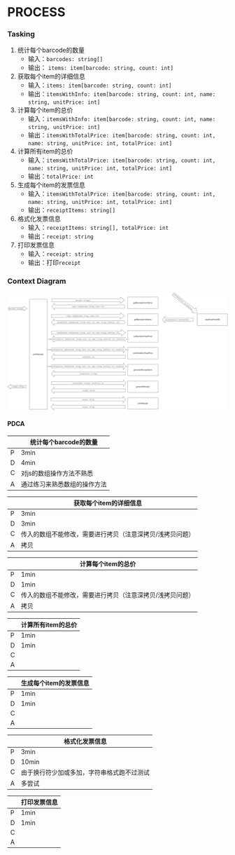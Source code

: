 # PROCESS

### Tasking

1. 统计每个barcode的数量
   * 输入：`barcodes: string[]`
   * 输出： `items: item[barcode: string, count: int]`
2. 获取每个item的详细信息
   * 输入：`items: item[barcode: string, count: int]`
   * 输出：`itemsWithInfo: item[barcode: string, count: int, name: string, unitPrice: int]`
3. 计算每个item的总价
   * 输入：`itemsWithInfo: item[barcode: string, count: int, name: string, unitPrice: int]`
   * 输出：`itemsWithTotalPrice: item[barcode: string, count: int, name: string, unitPrice: int, totalPrice: int]`
4. 计算所有item的总价
   * 输入：`itemsWithTotalPrice: item[barcode: string, count: int, name: string, unitPrice: int, totalPrice: int]`
   * 输出：`totalPrice: int`
5. 生成每个item的发票信息
   * 输入：`itemsWithTotalPrice: item[barcode: string, count: int, name: string, unitPrice: int, totalPrice: int]`
   * 输出：`receiptItems: string[]`
6. 格式化发票信息
   * 输入：`receiptItems: string[], totalPrice: int`
   * 输出：`receipt: string`
7. 打印发票信息
   * 输入：`receipt: string`
   * 输出：打印`receipt`

### Context Diagram

!['context diagram'](./context.drawio.png)

#### PDCA

| | 统计每个barcode的数量 |
|  ----  | ----  |
|  P  |  3min |
|  D  |  4min |
|  C  |  对js的数组操作方法不熟悉 |
|  A  |  通过练习来熟悉数组的操作方法 |

| | 获取每个item的详细信息 |
|  ----  | ----  |
|  P  |  3min |
|  D  |  3min |
|  C  |  传入的数组不能修改，需要进行拷贝（注意深拷贝/浅拷贝问题） |
|  A  |  拷贝 |

| | 计算每个item的总价 |
|  ----  | ----  |
|  P  |  1min |
|  D  |  1min |
|  C  |  传入的数组不能修改，需要进行拷贝（注意深拷贝/浅拷贝问题） |
|  A  |  拷贝 |

| | 计算所有item的总价 |
|  ----  | ----  |
|  P  |  1min |
|  D  |  1min |
|  C  |   |
|  A  |   |

| | 生成每个item的发票信息 |
|  ----  | ----  |
|  P  |  1min |
|  D  |  1min |
|  C  |   |
|  A  |   |

| | 格式化发票信息 |
|  ----  | ----  |
|  P  |  3min |
|  D  |  10min |
|  C  |  由于换行符少加或多加，字符串格式跑不过测试 |
|  A  |  多尝试 |

| | 打印发票信息 |
|  ----  | ----  |
|  P  | 1min  |
|  D  | 1min  |
|  C  |   |
|  A  |   |
